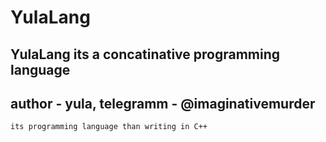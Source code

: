 # YulaLang

## YulaLang its a concatinative programming language

## author - yula, telegramm - @imaginativemurder

`its programming language than writing in C++`